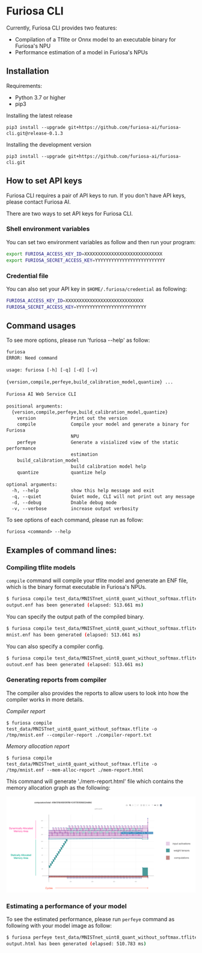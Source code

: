 # Furiosa CLI

Currently, Furiosa CLI provides two features:
* Compilation of a Tflite or Onnx model to an executable binary for Furiosa's NPU
* Performance estimation of a model in Furiosa's NPUs

## Installation

Requirements:
 * Python 3.7 or higher
 * pip3

Installing the latest release
```
pip3 install --upgrade git+https://github.com/furiosa-ai/furiosa-cli.git@release-0.1.3
```

Installing the development version
```
pip3 install --upgrade git+https://github.com/furiosa-ai/furiosa-cli.git
```

## How to set API keys
Furiosa CLI requires a pair of API keys to run. If you don't have API keys, please contact Furiosa AI.

There are two ways to set API keys for Furiosa CLI.
### Shell environment variables
You can set two environment variables as follow and then run your program:
```sh
export FURIOSA_ACCESS_KEY_ID=XXXXXXXXXXXXXXXXXXXXXXXXXXXXX
export FURIOSA_SECRET_ACCESS_KEY=YYYYYYYYYYYYYYYYYYYYYYYYYY
``` 

### Credential file
You can also set your API key in `$HOME/.furiosa/credential` as following:
```sh
FURIOSA_ACCESS_KEY_ID=XXXXXXXXXXXXXXXXXXXXXXXXXXXXX
FURIOSA_SECRET_ACCESS_KEY=YYYYYYYYYYYYYYYYYYYYYYYYYY
```

## Command usages
To see more options, please run 'furiosa --help' as follow:
```
furiosa
ERROR: Need command

usage: furiosa [-h] [-q] [-d] [-v]
               {version,compile,perfeye,build_calibration_model,quantize} ...

Furiosa AI Web Service CLI

positional arguments:
  {version,compile,perfeye,build_calibration_model,quantize}
    version             Print out the version
    compile             Compile your model and generate a binary for Furiosa
                        NPU
    perfeye             Generate a visialized view of the static performance
                        estimation
    build_calibration_model
                        build calibration model help
    quantize            quantize help

optional arguments:
  -h, --help            show this help message and exit
  -q, --quiet           Quiet mode, CLI will not print out any message
  -d, --debug           Dnable debug mode
  -v, --verbose         increase output verbosity
```

To see options of each command, please run as follow:
```
furiosa <command> --help
```

## Examples of command lines:
### Compiling tflite models

`compile` command will compile your tflite model and generate an ENF file, 
which is the binary format executable in Furiosa's NPUs.
```sh
$ furiosa compile test_data/MNISTnet_uint8_quant_without_softmax.tflite
output.enf has been generated (elapsed: 513.661 ms)
```

You can specify the output path of the compiled binary.
```sh
$ furiosa compile test_data/MNISTnet_uint8_quant_without_softmax.tflite -o /tmp/mnist.enf 
mnist.enf has been generated (elapsed: 513.661 ms)
```

You can also specify a compiler config. 
```sh
$ furiosa compile test_data/MNISTnet_uint8_quant_without_softmax.tflite --config test_data/compiler_config.yml 
outout.enf has been generated (elapsed: 513.661 ms)
```

### Generating reports from compiler

The compiler also provides the reports to allow users to look into how the compiler works in more details.

*Compiler report*

```
$ furiosa compile test_data/MNISTnet_uint8_quant_without_softmax.tflite -o /tmp/mnist.enf --compiler-report ./compiler-report.txt
```

*Memory allocation report*

```
$ furiosa compile test_data/MNISTnet_uint8_quant_without_softmax.tflite -o /tmp/mnist.enf --mem-alloc-report ./mem-report.html
```

This command will generate './mem-report.html' file which contains the memory allocation graph as the following:

![An example of the memory allocation graph](images/allocation_result.png)

### Estimating a performance of your model

To see the estimated performance, please run `perfeye` command as following with your model image as follow:
```sh
$ furiosa perfeye test_data/MNISTnet_uint8_quant_without_softmax.tflite -o output.html
output.html has been generated (elapsed: 510.783 ms)
```